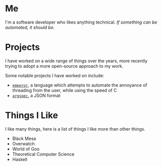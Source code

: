 # Me

I'm a software developer who likes anything technical.
_If something can be automated, it should be._

# Projects

I have worked on a wide range of things over the years, more recently trying to adopt a more open-source approach to my work.

Some notable projects I have worked on include:

- [`emperor`](adsf), a language which attempts to automate the annoyance of threading from the user, while using the speed of C
- [`argspec`](), a JSON format 


# Things I Like

I like many things, here is a list of things I like more than other things.

- Black Mesa
- Overwatch
- World of Goo
- Theoretical Computer Science
- Haskell
